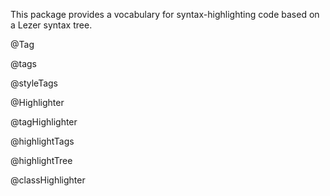 This package provides a vocabulary for syntax-highlighting code based
on a Lezer syntax tree.

@Tag

@tags

@styleTags

@Highlighter

@tagHighlighter

@highlightTags

@highlightTree

@classHighlighter
